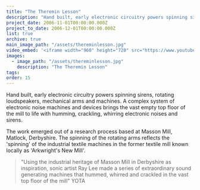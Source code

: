 ```yaml
---
title: "The Theremin Lesson"
description: "Hand built, early electronic circuitry powers spinning sirens, rotating loudspeakers, mechanical arms and machines."
project_date: 2006-11-01T00:00:00.000Z
project_to_date: 2006-12-01T00:00:00.000Z
list: true
archive: true
main_image_path: "/assets/thereminlesson.jpg"
video_embed: '<iframe width="960" height="720" src="https://www.youtube-nocookie.com/embed/AGaNFEwHL2Y?rel=0" frameborder="0" allowfullscreen></iframe>'
images:
  - image_path: "/assets/thereminlesson.jpg"
    description: "The Theremin Lesson"
tags:
order: 15
---
```

Hand built, early electronic circuitry powers spinning sirens, rotating loudspeakers, mechanical arms and machines. A complex system of electronic noise machines and devices brings the vast empty top floor of the mill to life with humming, crackling, whirring electronic noises and sirens.

The work emerged out of a research process based at Masson Mill, Matlock, Derbyshire. The spinning of the rotating arms reflects the 'spinning' of the industrial textile machines in the former textile mill known locally as 'Arkwright's New Mill'.

>"Using the industrial heritage of Masson Mill in Derbyshire as inspiration, sonic artist Ray Lee made a series of extraordinary sound generating machines that hummed, whirred and crackled in the vast top floor of the mill" YOTA